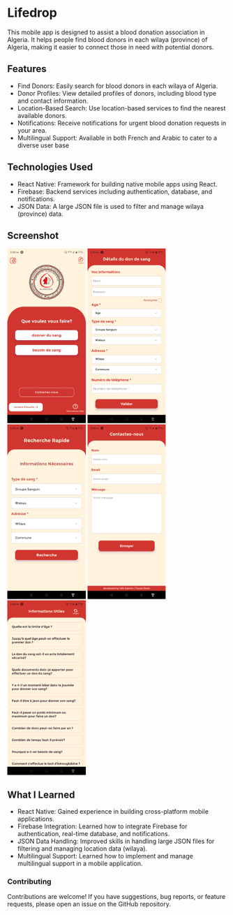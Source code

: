 # Lifedrop
This mobile app is designed to assist a blood donation association in Algeria. It helps people find blood donors in each wilaya (province) of Algeria, making it easier to connect those in need with potential donors.

## Features
- Find Donors: Easily search for blood donors in each wilaya of Algeria.
- Donor Profiles: View detailed profiles of donors, including blood type and contact information.
- Location-Based Search: Use location-based services to find the nearest available donors.
- Notifications: Receive notifications for urgent blood donation requests in your area.
- Multilingual Support: Available in both French and Arabic to cater to a diverse user base

## Technologies Used
- React Native: Framework for building native mobile apps using React.
- Firebase: Backend services including authentication, database, and notifications.
- JSON Data: A large JSON file is used to filter and manage wilaya (province) data.

## Screenshot
<p float="left">
  <img src="https://github.com/sabuuuu/lifeDrop/blob/main/Screenshot_20230909-174226.png" alt="Blood Donation App Screenshot" height="400">
  <img src="https://github.com/sabuuuu/lifeDrop/blob/main/Screenshot_20230909-174229.png" alt="Blood Donation App Screenshot" height="400">
  <img src="https://github.com/sabuuuu/lifeDrop/blob/main/Screenshot_20230909-174232.png" alt="Blood Donation App Screenshot" height="400">
  <img src="https://github.com/sabuuuu/lifeDrop/blob/main/Screenshot_20230909-174235.png" alt="Blood Donation App Screenshot" height="400">
  <img src="https://github.com/sabuuuu/lifeDrop/blob/main/Screenshot_20230909-174505.png" alt="Blood Donation App Screenshot" height="400">
</p>

## What I Learned
- React Native: Gained experience in building cross-platform mobile applications.
- Firebase Integration: Learned how to integrate Firebase for authentication, real-time database, and notifications.
- JSON Data Handling: Improved skills in handling large JSON files for filtering and managing location data (wilaya).
- Multilingual Support: Learned how to implement and manage multilingual support in a mobile application.

### Contributing
Contributions are welcome! If you have suggestions, bug reports, or feature requests, please open an issue on the GitHub repository.
